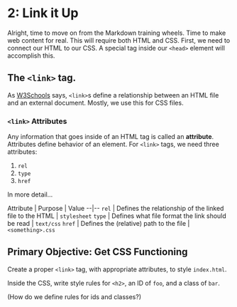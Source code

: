 # 2: Link it Up
Alright, time to move on from the Markdown training wheels. Time to make web content for real. This will require both HTML and CSS. First, we need to connect our HTML to our CSS. A special tag inside our `<head>` element will accomplish this.

## The `<link>` tag.
As [W3Schools](http://www.w3schools.com/tags/tag_link.asp) says, `<link>`s define a relationship between an HTML file and an external document. Mostly, we use this for CSS files.

### `<link>` Attributes
Any information that goes inside of an HTML tag is called an **attribute**. Attributes define behavior of an element. For `<link>` tags, we need three attributes:

1. `rel`
2. `type`
3. `href`

In more detail...

Attribute | Purpose | Value
--|--
`rel` | Defines the relationship of the linked file to the HTML | `stylesheet`
`type` | Defines what file format the link should be read | `text/css`
`href` | Defines the (relative) path to the file | `<something>.css`

## Primary Objective: Get CSS Functioning
Create a proper `<link>` tag, with appropriate attributes, to style `index.html`.

Inside the CSS, write style rules for `<h2>`, an ID of `foo`, and a class of `bar`.

(How do we define rules for ids and classes?)
